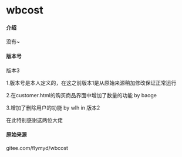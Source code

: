 # wbcost

#### 介绍
没有~

#### 版本号
版本3

1.版本号是本人定义的，在这之前版本1是从原始来源稍加修改保证正常运行

2.在customer.html的购买商品界面中增加了数量的功能 by baoge

3.增加了删除用户的功能 by wlh in 版本2

在此特别感谢这两位大佬

#### 原始来源
gitee.com/flymyd/wbcost